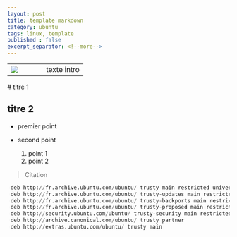 ```yaml
---
layout: post
title: template markdown
category: ubuntu
tags: linux, template
published : false
excerpt_separator: <!--more-->
---
```

<table style="width:100%">
  <tr>
    <td width="64"><img src="{{ site.url }}/images/logos/default.png"></td>
    <td>
    texte intro
    </td>
  </tr>
</table> 
<!--more-->
# titre 1

## titre 2

* premier point
* second point

	1. point 1
	1. point 2

> Citation

```python
 deb http://fr.archive.ubuntu.com/ubuntu/ trusty main restricted universe multiverse
 deb http://fr.archive.ubuntu.com/ubuntu/ trusty-updates main restricted universe multiverse
 deb http://fr.archive.ubuntu.com/ubuntu/ trusty-backports main restricted universe multiverse
 deb http://fr.archive.ubuntu.com/ubuntu/ trusty-proposed main restricted universe multiverse
 deb http://security.ubuntu.com/ubuntu/ trusty-security main restricted universe multiverse
 deb http://archive.canonical.com/ubuntu/ trusty partner
 deb http://extras.ubuntu.com/ubuntu/ trusty main
```
